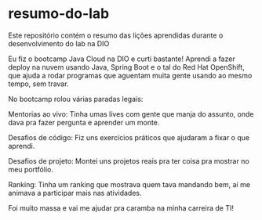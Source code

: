 # resumo-do-lab
Este repositório contém o resumo das lições aprendidas durante o desenvolvimento do lab na DIO


Eu fiz o bootcamp Java Cloud na DIO e curti bastante! Aprendi a fazer deploy na nuvem usando Java, Spring Boot e o tal do Red Hat OpenShift, que ajuda a rodar programas que aguentam muita gente usando ao mesmo tempo, sem travar.

No bootcamp rolou várias paradas legais:

Mentorias ao vivo: Tinha umas lives com gente que manja do assunto, onde dava pra fazer pergunta e aprender um monte.

Desafios de código: Fiz uns exercícios práticos que ajudaram a fixar o que aprendi.

Desafios de projeto: Montei uns projetos reais pra ter coisa pra mostrar no meu portfólio.

Ranking: Tinha um ranking que mostrava quem tava mandando bem, aí me animava a participar mais nas atividades.

Foi muito massa e vai me ajudar pra caramba na minha carreira de TI!
